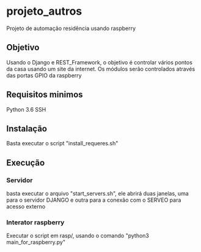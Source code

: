 # projeto_autros
Projeto de automação residência usando raspberry 

## Objetivo
Usando o Django e REST_Framework, o objetivo é controlar vários pontos da casa usando um site da internet.
Os módulos serão controlados através das portas GPIO da raspberry

## Requisitos minimos
Python 3.6
SSH

## Instalação
Basta executar o script "install_requeres.sh"

## Execução

### Servidor
basta executar o arquivo "start_servers.sh", ele abrirá duas janelas, uma para o servidor DJANGO e outra para a conexão com o SERVEO para acesso externo

### Interator raspberry
Executar o script em rasp/, usando o comando "python3 main_for_raspberry.py"


